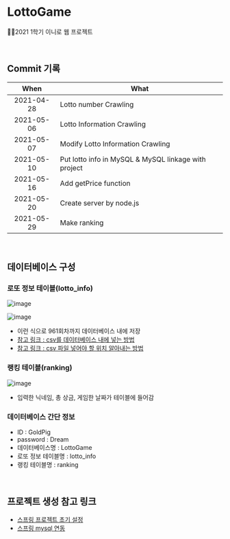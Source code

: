 # LottoGame
👩‍💻2021 1학기 이니로 웹 프로젝트

<br>

## Commit 기록
| When | What |
|:---:|---|
| 2021-04-28 | Lotto number Crawling |
| 2021-05-06 | Lotto Information Crawling |
| 2021-05-07 | Modify Lotto Information Crawling |
| 2021-05-10 | Put lotto info in MySQL & MySQL linkage with project |
| 2021-05-16 | Add getPrice function |
| 2021-05-20 | Create server by node.js |
| 2021-05-29 | Make ranking |

<br>

## 데이터베이스 구성
### 로또 정보 테이블(lotto_info)
![image](https://user-images.githubusercontent.com/57928612/117430194-d62f1e00-af62-11eb-886d-807a45f9ef5f.png)

![image](https://user-images.githubusercontent.com/57928612/117430302-f52db000-af62-11eb-8b8e-a58a4f9068da.png)

- 이런 식으로 961회차까지 데이터베이스 내에 저장
- [참고 링크 : csv를 데이터베이스 내에 넣는 방법](https://huddling.tistory.com/26)
- [참고 링크 : csv 파일 넣어야 할 위치 알아내는 방법](https://blog.naver.com/alsdomm/221737364291)

### 랭킹 테이블(ranking)
![image](https://user-images.githubusercontent.com/57928612/120060213-6c052700-c091-11eb-8495-b31d54c1bde7.png)

- 입력한 닉네임, 총 상금, 게임한 날짜가 테이블에 들어감

### 데이터베이스 간단 정보
- ID : GoldPig
- password : Dream
- 데이터베이스명 : LottoGame
- 로또 정보 테이블명 : lotto_info
- 랭킹 테이블명 : ranking

<br>

## 프로젝트 생성 참고 링크
- [스프링 프로젝트 초기 설정](https://all-record.tistory.com/174)
- [스프링 mysql 연동](https://all-record.tistory.com/175)

